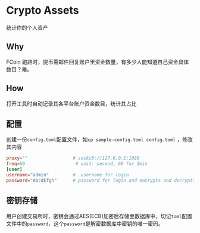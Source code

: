 # Crypto Assets
统计你的个人资产

## Why
FCoin 跑路时，提币需邮件回复账户里资金数量，有多少人能知道自己资金具体数目？难。

## How
打开工具时自动记录其各平台账户资金数目，统计其占比

## 配置
创建一份`config.toml`配置文件，如`cp sample-config.toml config.toml` ，修改其内容
```toml
proxy=""                 # socks5://127.0.0.1:1080
freq=60                   # unit: second, 60 for 1min
[user]
username="admin"         #  username for login
password="AbcdEfgh"      # password for login and encrypts and decrypts your apiseckey to store in database
```

## 密钥存储
用户创建交易所时，密钥会通过AES(ECB)加密后存储至数据库中，切记`toml`配置文件中的`password`，这个`password`是解密数据库中密钥的唯一密码。